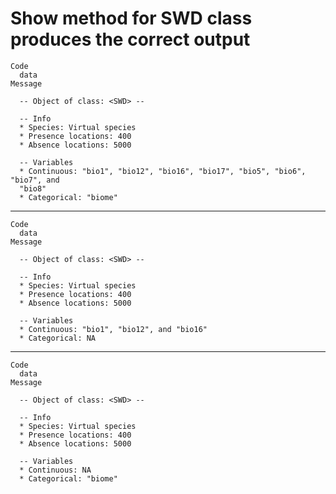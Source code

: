 # Show method for SWD class produces the correct output

    Code
      data
    Message
      
      -- Object of class: <SWD> --
      
      -- Info 
      * Species: Virtual species
      * Presence locations: 400
      * Absence locations: 5000
      
      -- Variables 
      * Continuous: "bio1", "bio12", "bio16", "bio17", "bio5", "bio6", "bio7", and
      "bio8"
      * Categorical: "biome"

---

    Code
      data
    Message
      
      -- Object of class: <SWD> --
      
      -- Info 
      * Species: Virtual species
      * Presence locations: 400
      * Absence locations: 5000
      
      -- Variables 
      * Continuous: "bio1", "bio12", and "bio16"
      * Categorical: NA

---

    Code
      data
    Message
      
      -- Object of class: <SWD> --
      
      -- Info 
      * Species: Virtual species
      * Presence locations: 400
      * Absence locations: 5000
      
      -- Variables 
      * Continuous: NA
      * Categorical: "biome"

